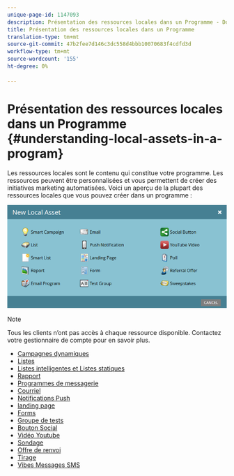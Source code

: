 ```yaml
---
unique-page-id: 1147093
description: Présentation des ressources locales dans un Programme - Documents marketing - Documentation du produit
title: Présentation des ressources locales dans un Programme
translation-type: tm+mt
source-git-commit: 47b2fee7d146c3dc558d4bbb10070683f4cdfd3d
workflow-type: tm+mt
source-wordcount: '155'
ht-degree: 0%

---
```



# Présentation des ressources locales dans un Programme {#understanding-local-assets-in-a-program}

Les ressources locales sont le contenu qui constitue votre programme. Les ressources peuvent être personnalisées et vous permettent de créer des initiatives marketing automatisées. Voici un aperçu de la plupart des ressources locales que vous pouvez créer dans un programme :

![](assets/one.png)

>[!NOTE]
>
>Tous les clients n’ont pas accès à chaque ressource disponible. Contactez votre gestionnaire de compte pour en savoir plus.

* [Campagnes dynamiques](http://docs.marketo.com/display/docs/smart+campaigns)
* [Listes](../../../../product-docs/core-marketo-concepts/smart-lists-and-static-lists/static-lists/understanding-static-lists.md)
* [Listes intelligentes et Listes statiques](http://docs.marketo.com/display/docs/smart+lists+and+static+lists)
* [Rapport](http://docs.marketo.com/display/docs/basic+reporting)
* [Programmes de messagerie](http://docs.marketo.com/display/docs/email+programs)
* [Courriel](../../../../product-docs/email-marketing/email-programs/email-program-actions/create-an-email-for-an-email-program.md)
* [Notifications Push](http://docs.marketo.com/display/docs/push+notifications)
* [landing page](http://docs.marketo.com/display/docs/landing+pages)
* [Forms](http://docs.marketo.com/display/docs/forms)
* [Groupe de tests](../../../../product-docs/demand-generation/landing-pages/understanding-landing-pages/landing-page-test-groups.md)
* [Bouton Social](../../../../product-docs/demand-generation/landing-pages/free-form-landing-pages/add-a-social-button-to-a-free-form-landing-page.md)
* [Vidéo Youtube](../../../../product-docs/demand-generation/social/social-functions/add-a-video.md)
* [Sondage](../../../../product-docs/demand-generation/social/creating-a-poll/create-a-poll.md)
* [Offre de renvoi](../../../../product-docs/demand-generation/social/referral-offers/create-a-referral-offer.md)
* [Tirage](../../../../product-docs/demand-generation/social/sweepstakes/create-sweepstakes.md)
* [Vibes Messages SMS](http://docs.marketo.com/display/docs/vibes+sms+messages)

